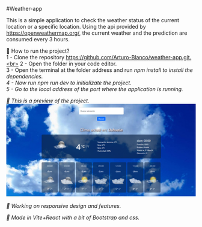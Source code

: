 #Weather-app

This is a simple application to check the weather status of the current location or a specific location. Using the api provided by https://openweathermap.org/, the current weather and the prediction are consumed every 3 hours.

:running: How to run the project?<br>
1 - Clone the repository https://github.com/Arturo-Blanco/weather-app.git.<br>
2 - Open the folder in your code editor.<br>
3 - Open the terminal at the folder address and run <i>npm install<i> to install the dependencies.<br>
4 - Now run <i>npm run dev<i> to initializate the project.<br>
5 - Go to the local address of the port where the application is running.

:eyes: This is a preview of the project.
![Project preview](https://github.com/Arturo-Blanco/weather-app/blob/develop/Sin%20t%C3%ADtulo.png)

:construction_worker: Working on responsive design and features.

:hammer: Made in Vite+React with a bit of Bootstrap and css.
